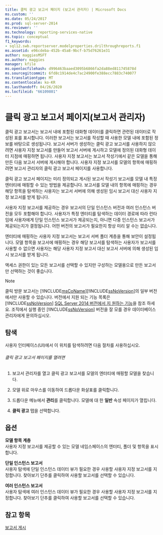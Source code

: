 ```yaml
---
title: 클릭 광고 보고서 페이지 (보고서 관리자) | Microsoft Docs
ms.custom: ''
ms.date: 05/24/2017
ms.prod: sql-server-2014
ms.reviewer: ''
ms.technology: reporting-services-native
ms.topic: conceptual
f1_keywords:
- sql12.swb.reportserver.modelproperties.drilthroughreports.f1
ms.assetid: e96cdeba-452b-45a8-9bcf-b75d76261e31
author: maggiesMSFT
ms.author: maggies
manager: kfile
ms.openlocfilehash: d996463baaed3095b6866fa2da88ed811745878d
ms.sourcegitcommit: 6fd8c1914de4c7ac24900fe388ecc7883c740077
ms.translationtype: MT
ms.contentlocale: ko-KR
ms.lasthandoff: 04/26/2020
ms.locfileid: "66109801"
---
```

# <a name="clickthrough-reports-page-report-manager"></a>클릭 광고 보고서 페이지(보고서 관리자)
  클릭 광고 보고서는 보고서 내에 포함된 대화형 데이터를 클릭하면 관련된 데이터로 작성된 표를 표시합니다. 이러한 보고서는 보고서를 작성할 때 사용한 모델 내에 포함된 정보를 바탕으로 생성됩니다. 보고서 서버가 생성하는 클릭 광고 보고서를 사용하지 않으려면 사용자 지정 보고서를 만들어 보고서 서버에 게시하고 모델에 정의된 대화형 데이터 지점에 매핑하면 됩니다. 사용자 지정 보고서는 보고서 작성기에서 같은 모델을 통해 만든 다음 보고서 서버에 게시해야 합니다. 사용자 지정 보고서를 모델의 항목에 매핑하려면 보고서 관리자의 클릭 광고 보고서 페이지를 사용합니다.  
  
 클릭 광고 보고서 페이지는 미리 정의되고 게시된 보고서 작성기 보고서를 모델 내 특정 엔터티에 매핑할 수 있는 방법을 제공합니다. 보고서를 모델 내의 항목에 매핑하는 경우 해당 항목을 탐색하는 사용자는 보고서 서버에 의해 생성된 임시 보고서 대신 사용자 지정 보고서를 받게 됩니다.  
  
 사용자 지정 보고서를 제공하는 경우 보고서의 단일 인스턴스 버전과 여러 인스턴스 버전을 모두 포함해야 합니다. 사용자가 특정 엔터티를 탐색하는 데이터 경로에 따라 런타임에 사용자에게 단일 인스턴스 보고서가 제공되는지, 아니면 다중 인스턴스 보고서가 제공되는지가 결정됩니다. 어떤 버전의 보고서가 필요한지 항상 미리 알 수는 없습니다.  
  
 엔터티에 매핑하는 사용자 지정 보고서는 보고서 서버 폴더 계층을 통해 보안이 설정됩니다. 모델 항목을 보고서에 매핑하는 경우 해당 보고서를 탐색하는 사용자가 보고서를 사용할 수 없으면 사용자는 해당 사용자 지정 보고서 대신 보고서 서버에 의해 생성된 임시 보고서를 받게 됩니다.  
  
 액세스 권한이 있는 모든 보고서를 선택할 수 있지만 구성하는 모델용으로 만든 보고서만 선택하는 것이 좋습니다.  
  
> [!NOTE]  
>  클릭 방문 보고서는 [!INCLUDE[msCoName](../includes/msconame-md.md)][!INCLUDE[ssNoVersion](../includes/ssnoversion-md.md)]의 일부 버전에서만 사용할 수 있습니다. 버전에서 지원 되는 기능 목록은 [!INCLUDE[ssNoVersion](../includes/ssnoversion-md.md)] [SQL Server 2014 버전에서 지 원하는 기능](../../2014/getting-started/features-supported-by-the-editions-of-sql-server-2014.md)을 참조 하세요. 조직에서 실행 중인 [!INCLUDE[ssNoVersion](../includes/ssnoversion-md.md)] 버전을 잘 모를 경우 데이터베이스 관리자에게 문의하십시오.  
  
## <a name="navigation"></a>탐색  
 사용자 인터페이스(UI)에서 이 위치를 탐색하려면 다음 절차를 사용하십시오.  
  
###### <a name="to-open-the-clickthrough-reports-page"></a>클릭 광고 보고서 페이지를 열려면  
  
1.  보고서 관리자를 열고 클릭 광고 보고서를 모델의 엔터티에 매핑할 모델을 찾습니다.  
  
2.  모델 위로 마우스를 이동하여 드롭다운 화살표를 클릭합니다.  
  
3.  드롭다운 메뉴에서 **관리**를 클릭합니다. 모델에 대 한 **일반** 속성 페이지가 열립니다.  
  
4.  **클릭 광고** 탭을 선택합니다.  
  
## <a name="options"></a>옵션  
 **모델 항목 계층**  
 사용자 지정 보고서를 제공할 수 있는 모델 네임스페이스의 엔터티, 폴더 및 항목을 표시합니다.  
  
 **단일 인스턴스 보고서**  
 사용자 탐색에 단일 인스턴스 데이터 뷰가 필요한 경우 사용할 사용자 지정 보고서를 지정합니다. 찾아보기 단추를 클릭하여 사용할 보고서를 선택할 수 있습니다.  
  
 **여러 인스턴스 보고서**  
 사용자 탐색에 여러 인스턴스 데이터 뷰가 필요한 경우 사용할 사용자 지정 보고서를 지정합니다. 찾아보기 단추를 클릭하여 사용할 보고서를 선택할 수 있습니다.  
  
## <a name="see-also"></a>참고 항목  
 [보고서 게시](../../2014/reporting-services/publish-reports.md)  
  
  
